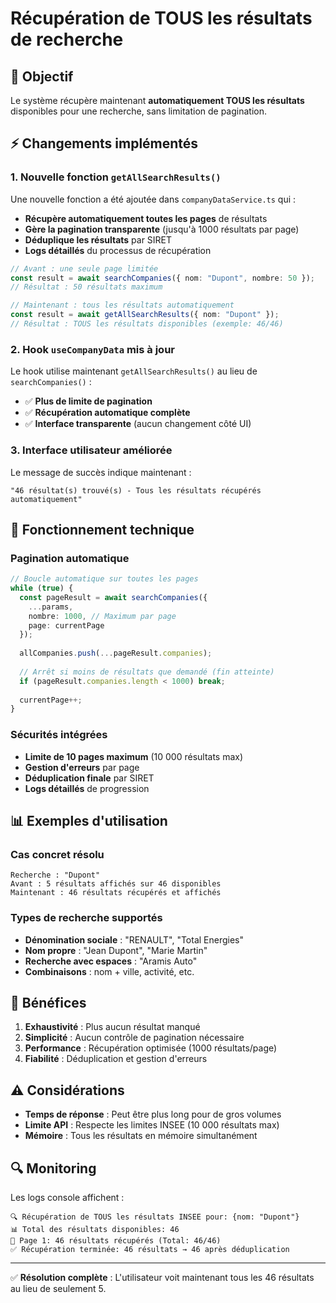 # Récupération de TOUS les résultats de recherche

## 🎯 Objectif

Le système récupère maintenant **automatiquement TOUS les résultats** disponibles pour une recherche, sans limitation de pagination.

## ⚡ Changements implémentés

### 1. Nouvelle fonction `getAllSearchResults()`

Une nouvelle fonction a été ajoutée dans `companyDataService.ts` qui :
- **Récupère automatiquement toutes les pages** de résultats
- **Gère la pagination transparente** (jusqu'à 1000 résultats par page)
- **Déduplique les résultats** par SIRET
- **Logs détaillés** du processus de récupération

```typescript
// Avant : une seule page limitée
const result = await searchCompanies({ nom: "Dupont", nombre: 50 });
// Résultat : 50 résultats maximum

// Maintenant : tous les résultats automatiquement
const result = await getAllSearchResults({ nom: "Dupont" });
// Résultat : TOUS les résultats disponibles (exemple: 46/46)
```

### 2. Hook `useCompanyData` mis à jour

Le hook utilise maintenant `getAllSearchResults()` au lieu de `searchCompanies()` :
- ✅ **Plus de limite de pagination**
- ✅ **Récupération automatique complète**
- ✅ **Interface transparente** (aucun changement côté UI)

### 3. Interface utilisateur améliorée

Le message de succès indique maintenant :
```
"46 résultat(s) trouvé(s) - Tous les résultats récupérés automatiquement"
```

## 🔧 Fonctionnement technique

### Pagination automatique

```typescript
// Boucle automatique sur toutes les pages
while (true) {
  const pageResult = await searchCompanies({
    ...params,
    nombre: 1000, // Maximum par page
    page: currentPage
  });
  
  allCompanies.push(...pageResult.companies);
  
  // Arrêt si moins de résultats que demandé (fin atteinte)
  if (pageResult.companies.length < 1000) break;
  
  currentPage++;
}
```

### Sécurités intégrées

- **Limite de 10 pages maximum** (10 000 résultats max)
- **Gestion d'erreurs** par page
- **Déduplication finale** par SIRET
- **Logs détaillés** de progression

## 📊 Exemples d'utilisation

### Cas concret résolu
```
Recherche : "Dupont"
Avant : 5 résultats affichés sur 46 disponibles
Maintenant : 46 résultats récupérés et affichés
```

### Types de recherche supportés
- **Dénomination sociale** : "RENAULT", "Total Energies"
- **Nom propre** : "Jean Dupont", "Marie Martin"
- **Recherche avec espaces** : "Aramis Auto"
- **Combinaisons** : nom + ville, activité, etc.

## 🚀 Bénéfices

1. **Exhaustivité** : Plus aucun résultat manqué
2. **Simplicité** : Aucun contrôle de pagination nécessaire
3. **Performance** : Récupération optimisée (1000 résultats/page)
4. **Fiabilité** : Déduplication et gestion d'erreurs

## ⚠️ Considérations

- **Temps de réponse** : Peut être plus long pour de gros volumes
- **Limite API** : Respecte les limites INSEE (10 000 résultats max)
- **Mémoire** : Tous les résultats en mémoire simultanément

## 🔍 Monitoring

Les logs console affichent :
```
🔍 Récupération de TOUS les résultats INSEE pour: {nom: "Dupont"}
📊 Total des résultats disponibles: 46
📄 Page 1: 46 résultats récupérés (Total: 46/46)
✅ Récupération terminée: 46 résultats → 46 après déduplication
```

---

✅ **Résolution complète** : L'utilisateur voit maintenant tous les 46 résultats au lieu de seulement 5.
